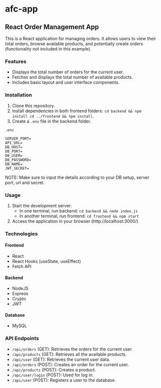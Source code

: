 # afc-app
## React Order Management App

This is a React application for managing orders. It allows users to view their total orders, browse available products, and potentially create orders (functionality not included in this example).

### Features
- Displays the total number of orders for the current user.
- Fetches and displays the total number of available products.
- Includes basic layout and user interface components.


### Installation
1. Clone this repository.
2. Install dependencies in both frontend folders: `cd backend && npm install cd ../frontend && npm install`.
3. Create a `.env` file in the backend folder.

```
.env

SERVER_PORT=
API_URL=
DB_HOST=
DB_PORT=
DB_USER=
DB_PASSWORD=
DB_NAME=
JWT_SECRET=
```

NOTE: Make sure to input the details according to your DB setup, server port, url and secret.

### Usage
1. Start the development server:
    - In one terminal, run backend: `cd backend && node index.js`
    - In another terminal, run frontend: `cd frontend && npm start`
2. Access the application in your browser (http://localhost:3000/)


### Technologies
#### Frontend
- React
- React Hooks (useState, useEffect)
- Fetch API

#### Backend
- NodeJS
- Express
- Crypto
- JWT

#### Database
- MySQL

### API Endpoints 
- `/api/orders` (GET): Retrieves the orders for the current user.
- `/api/products` (GET): Retrieves all the available products.
- `/api/user` (GET): Retrieves the current user data.
- `/api/orders` (POST): Creates an order for the current user.
- `/api/products` (POST): Creates a product.
- `/api/user/login` (POST): Used for log in.
- `/api/user` (POST): Registers a user to the database.

